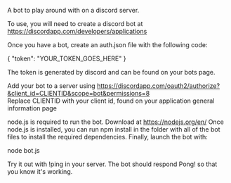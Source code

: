 A bot to play around with on a discord server.

To use, you will need to create a discord bot at https://discordapp.com/developers/applications

Once you have a bot, create an auth.json file with the following code:

{
  "token": "YOUR_TOKEN_GOES_HERE"
}

The token is generated by discord and can be found on your bots page.

Add your bot to a server using https://discordapp.com/oauth2/authorize?&client_id=CLIENTID&scope=bot&permissions=8  
Replace CLIENTID with your client id, found on your application general information page

node.js is required to run the bot. Download at https://nodejs.org/en/
Once node.js is installed, you can run npm install in the folder with all of the bot files to install the required dependencies.
Finally, launch the bot with:

node bot.js

Try it out with !ping in your server.
The bot should respond Pong! so that you know it's working.
